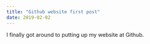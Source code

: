 ```yaml
---
title: "Github website first post"
date: 2019-02-02
---
```


I finally got around to putting up my website at Github.
